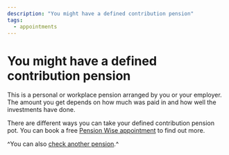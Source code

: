 ```yaml
---
description: "You might have a defined contribution pension"
tags:
  - appointments
---
```


# You might have a defined contribution pension

This is a personal or workplace pension arranged by you or your employer. The amount you get depends on how much was paid in and how well the investments have done.

There are different ways you can take your defined contribution pension pot. You can book a free [Pension Wise appointment](/appointments) to find out more.

^You can also [check another pension](pension-types).^
